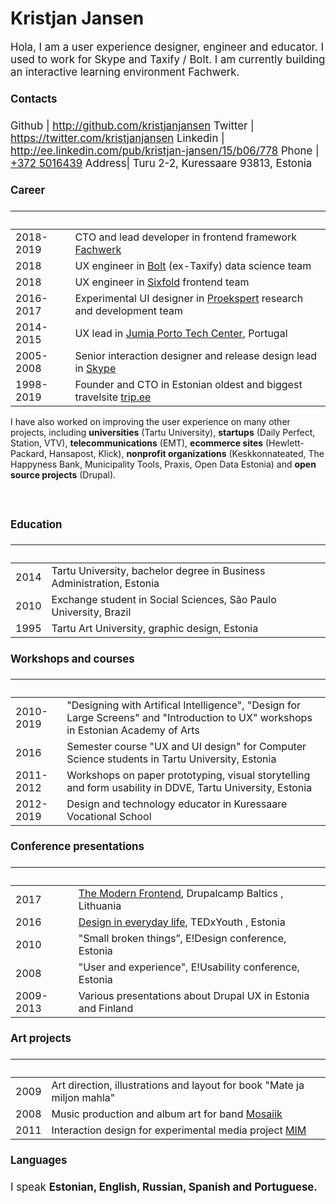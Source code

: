 # Kristjan Jansen

<big>Hola, I am a user experience designer, engineer and educator. I used to work for Skype and Taxify&nbsp;/&nbsp;Bolt. I am currently building an interactive learning environment Fachwerk. 

#### Contacts

Github | http://github.com/kristjanjansen
Twitter | https://twitter.com/kristjanjansen
Linkedin | http://ee.linkedin.com/pub/kristjan-jansen/15/b06/778
Phone | [+372 5016439](tel:+3725016439)
Address| Turu 2-2, Kuressaare 93813, Estonia

#### Career

&nbsp; | &nbsp;
--- | ---
2018-2019 | CTO and lead developer in frontend framework [Fachwerk](https://designstem.github.io/fachwerk)
2018 | UX engineer in [Bolt](https://bolt.eu) (ex-Taxify) data science team
2018 | UX engineer in [Sixfold](https://sixfold.com/) frontend team
2016-2017 | Experimental UI designer in [Proekspert](https://proekspert.ee/) research and development team
2014-2015 | UX lead in [Jumia Porto Tech Center](https://www.linkedin.com/company/porto-tech-center), Portugal
2005-2008 | Senior interaction designer and release design lead in [Skype](http://skype.com/) 
1998-2019 | Founder and CTO in Estonian oldest and biggest travelsite [trip.ee](https://trip.ee)

<small>I have also worked on improving the user experience on many other projects, including **universities** (Tartu University), **startups** (Daily Perfect, Station, VTV), **telecommunications** (EMT), **ecommerce sites** (Hewlett-Packard, Hansapost, Klick), **nonprofit organizations** (Keskkonnateated, The Happyness Bank, Municipality Tools, Praxis, Open Data Estonia) and **open source projects** (Drupal).</small>

<br>


#### Education

&nbsp; | &nbsp; 
--- | ---
2014 | Tartu University, bachelor degree in Business Administration, Estonia
2010 | Exchange student in Social Sciences, São Paulo University, Brazil 
1995 | Tartu Art University, graphic design, Estonia

#### Workshops and courses

&nbsp; | &nbsp;
--- | ---
2010-2019 | "Designing with Artifical Intelligence", "Design for Large Screens" and "Introduction to UX" workshops in Estonian Academy of Arts
2016 | Semester course "UX and UI design" for Computer Science students in Tartu University, Estonia
2011-2012 | Workshops on paper prototyping, visual storytelling and form usability in DDVE, Tartu University, Estonia
2012-2019 | Design and technology educator in Kuressaare Vocational School

#### Conference presentations

&nbsp; | &nbsp;
--- | ---
2017 | [The Modern Frontend](https://kristjanjansen.github.io/vilnius/), Drupalcamp Baltics , Lithuania
2016 | [Design in everyday life](https://www.youtube.com/watch?v=YtQJIioQ4-k), TEDxYouth , Estonia
2010 | "Small broken things”, E!Design conference, Estonia
2008 | "User and experience", E!Usability conference, Estonia
2009-2013 | Various presentations about Drupal UX in Estonia and Finland

#### Art projects

&nbsp; | &nbsp;
--- | ---
2009 | Art direction, illustrations and layout for book "Mate ja miljon mahla"
2008 | Music production and album art for band [Mosaiik](http://mosaiik.bandcamp.com)
2011 | Interaction design for experimental media project [MIM](http://www.mimproject.org/)

#### Languages

I speak **Estonian, English, Russian, Spanish and Portuguese.**
